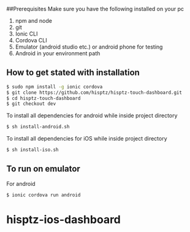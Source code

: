 ##Prerequisites
Make sure you have the following installed on your pc

1. npm and node
2. git
3. Ionic CLI
4. Cordova CLI
5. Emulator (android studio etc.) or android phone for testing
6. Android in your environment path

## How to get stated with installation

```bash
$ sudo npm install -g ionic cordova
$ git clone https://github.com/hisptz/hisptz-touch-dashboard.git
$ cd hisptz-touch-dashboard
$ git checkout dev
```

To install all dependencies for android while inside project directory

```bash
$ sh install-android.sh
```

To install all dependencies for iOS while inside project directory

```bash
$ sh install-iso.sh
```

## To run on emulator

For android

```bash
$ ionic cordova run android
```

# hisptz-ios-dashboard
